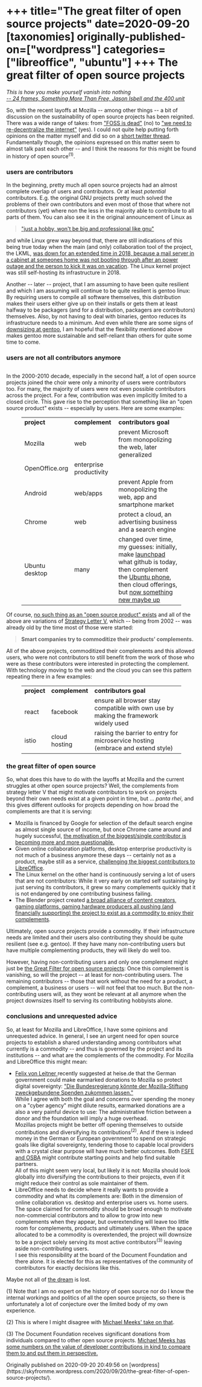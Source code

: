 +++
title="The great filter of open source projects"
date=2020-09-20
[taxonomies]
originally-published-on=["wordpress"]
categories=["libreoffice", "ubuntu"]
+++
The great filter of open source projects
========================================

<!-- wp:paragraph {"align":"right"} -->
<p class="has-text-align-right"><em>This is how you make yourself vanish into nothing</em><br><em><a href="https://www.youtube.com/watch?v=ZtgPeNKpnyw">-- 24 frames, Something More Than Free, Jason Isbell and the 400 unit</a></em><br></p>
<!-- /wp:paragraph -->

<!-- wp:paragraph {"className":"has-text-align-left"} -->
<p class="has-text-align-left">So, with the recent layoffs at Mozilla -- among other things -- a bit of discussion on the sustainability of open source projects has been reignited.  There was a wide range of takes: from <a href="https://twitter.com/zkat__/status/1293627087488598016?s=19">"FOSS is dead"</a> (no) to <a href="https://twitter.com/jwildeboer/status/1296009553105104896?s=19">"we need to re-decentralize the internet"</a> (yes). I could not quite help putting forth opinions on the matter myself and did so on a <a href="https://twitter.com/Sweet5hark/status/1303065894533427201">short twitter thread</a>. Fundamentally though, the opinions expressed on this matter seem to almost talk past each other -- and I think the reasons for this might be found in history of open source<sup>(1)</sup>.</p>
<!-- /wp:paragraph -->

<!-- wp:heading {"level":3} -->
<h3>users are contributors</h3>
<!-- /wp:heading -->

<!-- wp:paragraph -->
<p>In the beginning, pretty much all open source projects had an almost complete overlap of users and contributors. Or at least <em>potential</em> contributors. E.g. the original GNU projects pretty much solved the problems of their own contributors and even most of those that where not contributors (yet) where non the less in the majority able to contribute to all parts of them. You can also see it in the original announcement of Linux as </p>
<!-- /wp:paragraph -->

<!-- wp:quote -->
<blockquote class="wp-block-quote"><p><a href="https://groups.google.com/forum/?hl=en#!msg/comp.os.minix/dlNtH7RRrGA/SwRavCzVE7gJ">"just a hobby, won't be big and professional like gnu"</a></p></blockquote>
<!-- /wp:quote -->

<!-- wp:paragraph -->
<p>and while Linux grew way beyond that, there are still indications of this being true today when the main (and only) collaboration tool of the project, the LKML, <a href="https://linux.slashdot.org/story/18/01/14/1545250/the-linux-kernel-mailing-list-is-down">was down for an extended time in 2018, because a mail server in a cabinet at someones home was not booting through after an power outage and the person to kick it was on vacation</a>. The Linux kernel project was still self-hosting its infrastructure in 2018.</p>
<!-- /wp:paragraph -->

<!-- wp:paragraph -->
<p>Another -- later -- project, that I am assuming to have been quite resilient and which I am assuming will continue to be quite resilient is gentoo linux: By requiring users to compile all software themselves, this distribution makes their users either give up on their installs or gets them at least halfway to be packagers (and for a distribution, packagers are contributors) themselves. Also, by not having to deal with binaries, gentoo reduces its infrastructure needs to a minimum. And even while there are some signs of <a href="https://blogs.gentoo.org/mgorny/2020/08/25/is-an-umbrella-organization-a-good-choice-for-gentoo/">downsizing at gentoo</a>, I am hopeful that the flexibility mentioned above makes gentoo more sustainable and self-reliant than others for quite some time to come.</p>
<!-- /wp:paragraph -->

<!-- wp:heading {"level":3} -->
<h3>users are not all contributors anymore</h3>
<!-- /wp:heading -->

<!-- wp:image {"id":1491,"sizeSlug":"large"} -->
<figure class="wp-block-image size-large"><img src="https://skyfromme.files.wordpress.com/2020/09/4fnakd.jpg?w=888" alt="" class="wp-image-1491" /></figure>
<!-- /wp:image -->

<!-- wp:paragraph -->
<p>In the 2000-2010 decade, especially in the second half, a lot of open source projects joined the choir were only a minority of users were contributors too. For many, the majority of users were not even possible contributors across the project. For a few, contribution was even implicitly limited to a closed circle. This gave rise to the perception that something like an "open source product" exists -- especially by users. Here are some examples:</p>
<!-- /wp:paragraph -->

<!-- wp:table -->
<figure class="wp-block-table"><table><tbody><tr><td><strong>project</strong></td><td><strong>complement</strong></td><td><strong>contributors goal</strong></td></tr><tr><td>Mozilla</td><td>web</td><td>prevent Microsoft from monopolizing the web, later generalized</td></tr><tr><td>OpenOffice.org</td><td>enterprise productivity</td><td></td></tr><tr><td>Android</td><td>web/apps</td><td>prevent Apple from monopolizing the web, app and smartphone market</td></tr><tr><td>Chrome</td><td>web</td><td>protect a cloud, an advertising business and a search engine</td></tr><tr><td>Ubuntu desktop</td><td>many</td><td>changed over time, my guesses: initially, make <a href="https://launchpad.net/">launchpad</a> what github is today, then complement the <a href="https://en.wikipedia.org/wiki/Ubuntu_Touch">Ubuntu phone</a>, then cloud offerings, but <a href="https://www.theregister.com/2020/09/14/ubuntu_community_council_revived/">now something new maybe up</a> </td></tr></tbody></table></figure>
<!-- /wp:table -->

<!-- wp:paragraph -->
<p>Of course, <a href="https://www.linux.com/audience/enterprise/what-are-open-source-products/">no such thing as an "open source product" exists</a> and all of the above are variations of <a href="https://www.joelonsoftware.com/2002/06/12/strategy-letter-v/">Strategy Letter V</a>, which -- being from 2002 -- was already old by the time most of those were started:</p>
<!-- /wp:paragraph -->

<!-- wp:quote -->
<blockquote class="wp-block-quote"><p><strong>Smart companies try to commoditize their products’ complements.</strong></p></blockquote>
<!-- /wp:quote -->

<!-- wp:paragraph -->
<p>All of the above projects, commoditized their complements and this allowed users, who were not contributors to still benefit from the work of those who were as these contributors were interested in protecting the complement. With technology moving to the web and the cloud you can see this pattern repeating there in a few examples:</p>
<!-- /wp:paragraph -->

<!-- wp:table -->
<figure class="wp-block-table"><table><tbody><tr><td><strong>project</strong></td><td><strong>complement</strong></td><td><strong>contributors goal</strong></td></tr><tr><td>react</td><td>facebook</td><td>ensure all browser stay compatible with own use by making the framework widely used</td></tr><tr><td>istio</td><td>cloud hosting</td><td>raising the barrier to entry for microservice hosting (embrace and extend style)</td></tr></tbody></table></figure>
<!-- /wp:table -->

<!-- wp:heading {"level":3} -->
<h3>the great filter of open source</h3>
<!-- /wp:heading -->

<!-- wp:paragraph -->
<p>So, what does this have to do with the layoffs at Mozilla and the current struggles at other open source projects? Well, the complements from strategy letter V that might motivate contributors to work on projects beyond their own needs exist at a given point in time, but ... <em>panta rhei</em>, and this gives different outlooks for projects depending on how broad the complements are that it is serving:</p>
<!-- /wp:paragraph -->

<!-- wp:list -->
<ul><li>Mozilla is financed by Google for selection of the default search engine as almost single source of income, but once Chrome came around and hugely successful, <a href="https://www.zdnet.com/article/sources-mozilla-extends-its-google-search-deal/">the motivation of the biggest/single contributor is becoming more and more questionable.</a></li><li>Given online collaboration platforms, desktop enterprise productivity is not much of a business anymore these days -- certainly not as a product, maybe still as a service, <a href="https://lwn.net/Articles/825602/">challenging the biggest contributors to LibreOffice</a>.</li><li>The Linux kernel on the other hand is continuously serving a lot of users that are not contributors: While it very early on started self sustaining by just serving its contributors, it grew so many complements quickly that it is not endangered by one contributing business failing.</li><li>The Blender project created <a href="https://fund.blender.org/">a broad alliance of content creators, gaming platforms, gaming hardware producers all pushing (and financially supporting) the project to exist as a commodity to enjoy their complements</a>.</li></ul>
<!-- /wp:list -->

<!-- wp:paragraph -->
<p>Ultimately, open source projects provide a commodity. If their infrastructure needs are limited and their users also contributing they should be quite resilient (see e.g. gentoo). If they have many non-contributing users but have multiple complementing products, they will likely do well too.</p>
<!-- /wp:paragraph -->

<!-- wp:paragraph -->
<p> However, having non-contributing users and only one complement might just be <a href="https://en.wikipedia.org/wiki/Great_Filter">the Great Filter for open source projects</a>: Once this complement is vanishing, so will the project -- at least for non-contributing users. The remaining contributors -- those that work without the need for a product, a complement, a business or users -- will not feel that too much. But the non-contributing users will, as they wont be relevant at all anymore when the project downsizes itself to serving its contributing hobbyists alone.</p>
<!-- /wp:paragraph -->

<!-- wp:heading {"level":3} -->
<h3>conclusions and unrequested advice</h3>
<!-- /wp:heading -->

<!-- wp:paragraph -->
<p>So, at least for Mozilla and LibreOffice, I have some opinions and unrequested advice. In general, I see an urgent need for open source projects to establish a shared understanding among contributors what currently is a commodity -- and thus is governed by the project and its institutions -- and what are the complements of the commodity. For Mozilla and LibreOffice this might mean:</p>
<!-- /wp:paragraph -->

<!-- wp:list -->
<ul><li><a href="https://blog.fefe.de/">Felix von Leitner </a>recently suggested at heise.de that the German government could make earmarked donations to Mozilla so protect digital sovereignty: <a href="https://www.heise.de/meinung/Kommentar-Digitale-Souveraenitaet-zum-Schnaeppchenpreis-von-Europa-und-Mozilla-4874038.html">"Die Bundesregierung könnte der Mozilla-Stiftung zweckgebundene Spenden zukommen lassen." </a><br>While I agree with both the goal and concerns over spending the money on a "cyber agency" might dilute results, earmarked donations are a also a very painful device to use: The administrative friction between a donor and the foundation will imply a huge overhead.<br>Mozillas projects might be better off opening themselves to outside contributions and diversifying its contributions<sup>(2)</sup>. And if there is indeed money in the German or European government to spend on strategic goals like digital sovereignty, tendering those to capable local providers with a crystal clear purpose will have much better outcomes. Both <a href="https://www.heise.de/news/Open-Source-Konzept-fuer-Depot-zum-Code-Austausch-in-der-Verwaltung-steht-4891319.html">FSFE and OSBA</a> might contribute starting points and help find suitable partners.<br>All of this might seem very local, but likely it is not: Mozilla should look globally into diversifying the contributions to their projects, even if it might reduce their control as sole maintainer of them.</li><li>LibreOffice needs to decide where it really wants to provide a commodity and what its complements are: Both in the dimension of online collaboration vs. desktop and enterprise users vs. home users. The space claimed for commodity should be broad enough to motivate non-commercial contributors and to allow to grow into new complements when they appear, but overextending will leave too little room for complements, products and ultimately users. When the space allocated to be a commodity is overextended, the project will downsize to be a project solely serving its most active contributors<sup>(3)</sup> leaving aside non-contributing users.<br>I see this responsibility at the board of the Document Foundation and there alone. It is elected for this as representatives of the community of contributors for exactly decisions like this.</li></ul>
<!-- /wp:list -->

<!-- wp:paragraph -->
<p>Maybe not all of <a href="https://twitter.com/hondanhon/status/1306446536490905601">the dream</a> is lost.</p>
<!-- /wp:paragraph -->

<!-- wp:paragraph {"align":"left"} -->
<p class="has-text-align-left">  (1) Note that I am no expert on the history of open source nor do I know the internal workings and politics of all the open source projects, so there is unfortunately a lot of conjecture over the limited body of my own experience.</p>
<!-- /wp:paragraph -->

<!-- wp:paragraph -->
<p>(2) This is where I might disagree with <a href="https://people.gnome.org/~michael/blog/2020-08-11.html">Michael Meeks' take on that</a>.</p>
<!-- /wp:paragraph -->

<!-- wp:paragraph -->
<p>(3) The Document Foundation receives significant donations from individuals compared to other open source projects. <a href="https://people.gnome.org/~michael/blog/2020-09-15.html">Michael Meeks has some numbers on the value of developer contributions in kind to compare them to and put them in perspective.</a></p>
<!-- /wp:paragraph -->
Originally published on 2020-09-20 20:49:56 on [wordpress](https://skyfromme.wordpress.com/2020/09/20/the-great-filter-of-open-source-projects/).
